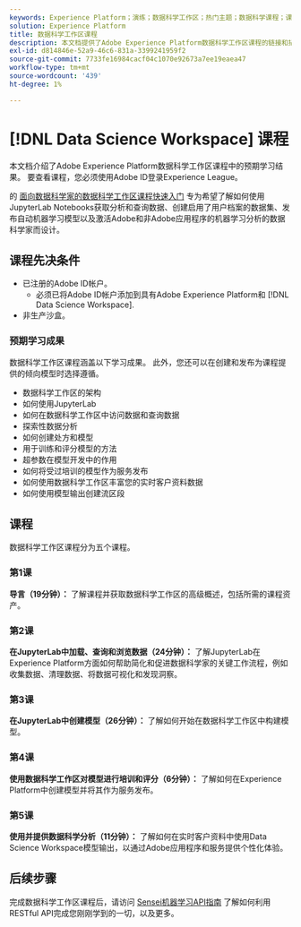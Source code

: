 ```yaml
---
keywords: Experience Platform；演练；数据科学工作区；热门主题；数据科学课程；课程；显示
solution: Experience Platform
title: 数据科学工作区课程
description: 本文档提供了Adobe Experience Platform数据科学工作区课程的链接和描述。
exl-id: d814846e-52a9-46c6-831a-3399241959f2
source-git-commit: 7733fe16984cacf04c1070e92673a7ee19eaea47
workflow-type: tm+mt
source-wordcount: '439'
ht-degree: 1%

---
```



# [!DNL Data Science Workspace] 课程

本文档介绍了Adobe Experience Platform数据科学工作区课程中的预期学习结果。 要查看课程，您必须使用Adobe ID登录Experience League。

的 [面向数据科学家的数据科学工作区课程快速入门](https://experienceleague.adobe.com/?recommended=ExperiencePlatform-U-1-2021.1.dsw) 专为希望了解如何使用JupyterLab Notebooks获取分析和查询数据、创建启用了用户档案的数据集、发布自动机器学习模型以及激活Adobe和非Adobe应用程序的机器学习分析的数据科学家而设计。

## 课程先决条件

- 已注册的Adobe ID帐户。
   - 必须已将Adobe ID帐户添加到具有Adobe Experience Platform和 [!DNL Data Science Workspace].
- 非生产沙盒。

### 预期学习成果

数据科学工作区课程涵盖以下学习成果。 此外，您还可以在创建和发布为课程提供的倾向模型时选择遵循。

- 数据科学工作区的架构
- 如何使用JupyterLab
- 如何在数据科学工作区中访问数据和查询数据
- 探索性数据分析
- 如何创建处方和模型
- 用于训练和评分模型的方法
- 超参数在模型开发中的作用
- 如何将受过培训的模型作为服务发布
- 如何使用数据科学工作区丰富您的实时客户资料数据
- 如何使用模型输出创建流区段

## 课程

数据科学工作区课程分为五个课程。

### 第1课

**导言（19分钟）：** 了解课程并获取数据科学工作区的高级概述，包括所需的课程资产。

### 第2课

**在JupyterLab中加载、查询和浏览数据（24分钟）：** 了解JupyterLab在Experience Platform方面如何帮助简化和促进数据科学家的关键工作流程，例如收集数据、清理数据、将数据可视化和发现洞察。

### 第3课

**在JupyterLab中创建模型（26分钟）：** 了解如何开始在数据科学工作区中构建模型。

### 第4课

**使用数据科学工作区对模型进行培训和评分（6分钟）：** 了解如何在Experience Platform中创建模型并将其作为服务发布。

### 第5课

**使用并提供数据科学分析（11分钟）：** 了解如何在实时客户资料中使用Data Science Workspace模型输出，以通过Adobe应用程序和服务提供个性化体验。

## 后续步骤

完成数据科学工作区课程后，请访问 [Sensei机器学习API指南](./api/getting-started.md) 了解如何利用RESTful API完成您刚刚学到的一切，以及更多。




